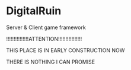 DigitalRuin
===========

Server &amp; Client game framework



!!!!!!!!!!!!!!!ATTENTION!!!!!!!!!!!!!!!!

THIS PLACE IS IN EARLY CONSTRUCTION NOW 

THERE IS NOTHING I CAN PROMISE       

   